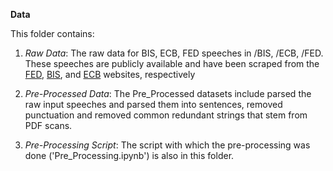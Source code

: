 **Data**

This folder contains: 
1. *Raw Data*: The raw data for BIS, ECB, FED speeches in /BIS, /ECB, /FED. These speeches are publicly available and have been scraped from the [FED](https://www.federalreserve.gov/newsevents/speeches.htm), [BIS](https://www.bis.org/cbspeeches/index.htm), and [ECB](https://www.ecb.europa.eu/press/key/html/index.en.html) websites, respectively

2. *Pre-Processed Data*: The Pre_Processed datasets include parsed the raw input speeches and parsed them into sentences, removed punctuation and removed common redundant strings that stem from PDF scans.

3. *Pre-Processing Script*: The script with which the pre-processing was done ('Pre_Processing.ipynb') is also in this folder. 
